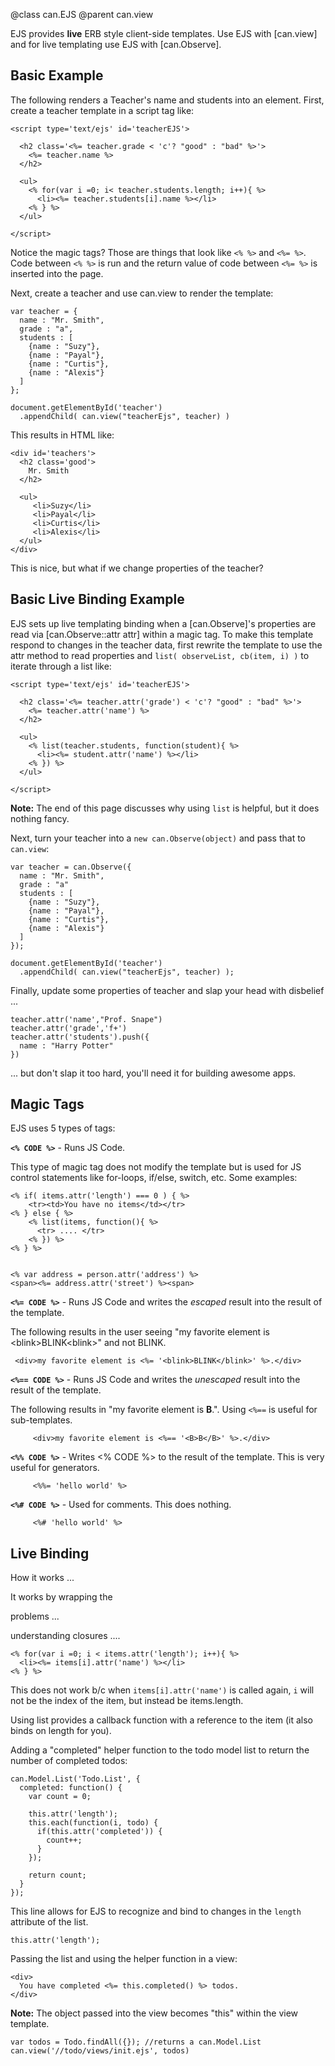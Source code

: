 @class can.EJS
@parent can.view

EJS provides __live__ ERB style client-side templates. Use EJS 
with [can.view] and for live templating use EJS with [can.Observe].

## Basic Example

The following renders a Teacher's name and students into an element.  First, 
create a teacher template in a script tag like:

    <script type='text/ejs' id='teacherEJS'>
    
      <h2 class='<%= teacher.grade < 'c'? "good" : "bad" %>'>
        <%= teacher.name %>
      </h2>
      
      <ul>
        <% for(var i =0; i< teacher.students.length; i++){ %>
          <li><%= teacher.students[i].name %></li>
        <% } %>
      </ul>
      
    </script>

Notice the magic tags?  Those are things that look like `<% %>` and 
`<%= %>`.  Code between `<% %>` is run and the return value of code
between `<%= %>` is inserted into the page.

Next, create a teacher and use can.view to render the template:

    var teacher = {
      name : "Mr. Smith",
      grade : "a",
      students : [
        {name : "Suzy"},
        {name : "Payal"},
        {name : "Curtis"},
        {name : "Alexis"}
      ]
    };
    
    document.getElementById('teacher')
      .appendChild( can.view("teacherEjs", teacher) )

This results in HTML like:

    <div id='teachers'>
      <h2 class='good'>
        Mr. Smith
      </h2>

      <ul>
         <li>Suzy</li>
         <li>Payal</li>
         <li>Curtis</li>
         <li>Alexis</li>
      </ul>
    </div>
    
This is nice, but what if we change properties of the teacher?

## Basic Live Binding Example

EJS sets up live templating binding when a [can.Observe]'s properties are read 
via [can.Observe::attr attr] within a magic tag.  To make this template
respond to changes in the teacher data, first rewrite the template
to use the attr method to read properties and `list( observeList, cb(item, i) )`
to iterate through a list like:

    <script type='text/ejs' id='teacherEJS'>
    
      <h2 class='<%= teacher.attr('grade') < 'c'? "good" : "bad" %>'>
        <%= teacher.attr('name') %>
      </h2>
      
      <ul>
        <% list(teacher.students, function(student){ %>
          <li><%= student.attr('name') %></li>
        <% }) %>
      </ul>
      
    </script>

__Note:__ The end of this page discusses why using `list` is 
helpful, but it does nothing fancy.

Next, turn your teacher into a `new can.Observe(object)` and pass
that to `can.view`:

    var teacher = can.Observe({
      name : "Mr. Smith",
      grade : "a"
      students : [
        {name : "Suzy"},
        {name : "Payal"},
        {name : "Curtis"},
        {name : "Alexis"}
      ]
    });
    
    document.getElementById('teacher')
      .appendChild( can.view("teacherEjs", teacher) );
      
Finally, update some properties of teacher and slap your 
head with disbelief ...

    teacher.attr('name',"Prof. Snape")
    teacher.attr('grade','f+')
    teacher.attr('students').push({
      name : "Harry Potter"
    })

... but don't slap it too hard, you'll need it for building awesome apps.

## Magic Tags

EJS uses 5 types of tags:
 
__`<% CODE %>`__ - Runs JS Code.

This type of magic tag does not modify the template but is used for JS control statements 
like for-loops, if/else, switch, etc.  Some examples:

    <% if( items.attr('length') === 0 ) { %>
        <tr><td>You have no items</td></tr>
    <% } else { %>
        <% list(items, function(){ %>
          <tr> .... </tr>
        <% }) %>
    <% } %>


    <% var address = person.attr('address') %>
    <span><%= address.attr('street') %><span>

__`<%= CODE %>`__ - Runs JS Code and writes the _escaped_ result into the result of the template.

The following results in the user seeing "my favorite element is &lt;blink>BLINK&lt;blink>" and not
<blink>BLINK</blink>.

     <div>my favorite element is <%= '<blink>BLINK</blink>' %>.</div>
         
__`<%== CODE %>`__  - Runs JS Code and writes the _unescaped_ result into the result of the template.

The following results in "my favorite element is <B>B</B>.". Using `<%==` is useful
for sub-templates.
     
         <div>my favorite element is <%== '<B>B</B>' %>.</div>
         
__`<%% CODE %>`__ - Writes <% CODE %> to the result of the template.  This is very useful for generators.
     
         <%%= 'hello world' %>
         
__`<%# CODE %>`__  - Used for comments.  This does nothing.
     
         <%# 'hello world' %>

## Live Binding
How it works ...

It works by wrapping the 

problems ...

understanding closures ....

    <% for(var i =0; i < items.attr('length'); i++){ %>
      <li><%= items[i].attr('name') %></li>
    <% } %>

This does not work b/c when `items[i].attr('name')` is called again, `i` will 
not be the index of the item, but instead be items.length.

Using list provides a callback function with a reference to the item (it also binds on length for you).

Adding a "completed" helper function to the todo model list to return the number of completed todos:

    can.Model.List('Todo.List', {
      completed: function() {
        var count = 0;

        this.attr('length');
        this.each(function(i, todo) {
          if(this.attr('completed')) {
            count++;
          }
        });

        return count;
      }
    });

This line allows for EJS to recognize and bind to changes in the `length` attribute of the list.

    this.attr('length');

Passing the list and using the helper function in a view:

    <div>
      You have completed <%= this.completed() %> todos.
    </div>

__Note:__ The object passed into the view becomes "this" within the view template.

    var todos = Todo.findAll({}); //returns a can.Model.List
    can.view('//todo/views/init.ejs', todos)
